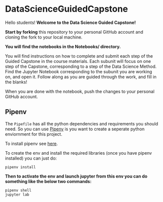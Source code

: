 # DataScienceGuidedCapstone

Hello students!
**Welcome to the Data Science Guided Capstone!**

**Start by forking** this repository to your personal GitHub account and cloning the fork to your local machine. 

**You will find the notebooks in the Notebooks/ directory.**

You will find instructions on how to complete and submit each step of the Guided Capstone in the course materials. Each subunit will focus on one step of the Capstone, corresponding to a step of the Data Science Method. Find the Jupyter Notebook corresponding to the subunit you are working on, and open it. Follow along as you are guided through the work, and fill in the blanks!

When you are done with the notebook, push the changes to your personal GitHub account.

## Pipenv

The `Pipefile` has all the python dependencies and requirements you should need. So you can use [Pipenv](https://pipenv-fork.readthedocs.io/en/latest/) is you want to create a seperate python enviornment for this project. 

To install pipenv see [here](https://pipenv-fork.readthedocs.io/en/latest/#install-pipenv-today).

To create the env and install the required libraries (once you have pipenv installed) you can just do:
```
pipenv install
```

**Then to activate the env and launch jupyter from this env you can do something like the below two commands:**
```
pipenv shell
jupyter lab
```
